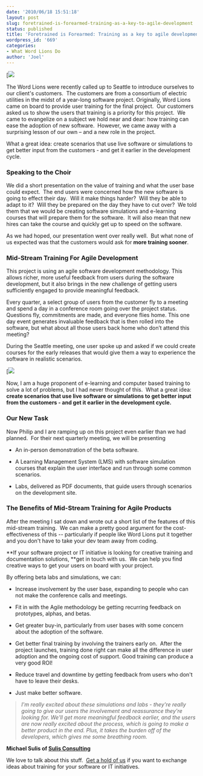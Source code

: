```yaml
---
date: '2010/06/18 15:51:18'
layout: post
slug: foretrained-is-forearmed-training-as-a-key-to-agile-development
status: published
title: 'Foretrained is Forearmed: Training as a key to agile development '
wordpress_id: '669'
categories:
- What Word Lions Do
author: 'Joel'
---
```


[![](http://wordlions.com/wp-content/uploads/2010/06/Midstream-Training-for-Agile-Software-boaters-300x226.jpg)

The Word Lions were recently called up to Seattle to introduce ourselves to our client's customers.  The customers are from a consortium of electric utilities in the midst of a year-long software project. Originally, Word Lions came on board to provide user training for the final project.  Our customers asked us to show the users that training is a priority for this project.  We came to evangelize on a subject we hold near and dear: how training can ease the adoption of new software.  However, we came away with a surprising lesson of our own – and a new role in the project.

 What a great idea: create scenarios that use live software or simulations to get better input from the customers - and get it earlier in the development cycle. 


### Speaking to the Choir


We did a short presentation on the value of training and what the user base could expect.  The end users were concerned how the new software is going to effect their day.  Will it make things harder?  Will they be able to adapt to it?  Will they be prepared on the day they have to cut over?  We told them that we would be creating software simulations and e-learning courses that will prepare them for the software.  It will also mean that new hires can take the course and quickly get up to speed on the software.

As we had hoped, our presentation went over really well.  But what none of us expected was that the customers would ask for **more training sooner**.


### Mid-Stream Training For Agile Development


This project is using an agile software development methodology. This allows richer, more useful feedback from users during the software development, but it also brings in the new challenge of getting users sufficiently engaged to provide meaningful feedback.

Every quarter, a select group of users from the customer fly to a meeting and spend a day in a conference room going over the project status.  Questions fly, commitments are made, and everyone flies home. This one day event generates invaluable feedback that is then rolled into the software, but what about all those users back home who don’t attend this meeting?

During the Seattle meeting, one user spoke up and asked if we could create courses for the early releases that would give them a way to experience the software in realistic scenarios.

[![](http://wordlions.com/wp-content/uploads/2010/06/Midstream-Training-for-Agile-Software-teacher-300x222.jpg)

Now, I am a huge proponent of e-learning and computer based training to solve a lot of problems, but I had never thought of this.  What a great idea: **create scenarios that use live software or simulations to get better input from the customers - and get it earlier in the development cycle.**


### Our New Task


Now Philip and I are ramping up on this project even earlier than we had planned.  For their next quarterly meeting, we will be presenting



	
  * An in-person demonstration of the beta software.

	
  * A Learning Management System (LMS) with software simulation courses that explain the user interface and run through some common scenarios.

	
  * Labs, delivered as PDF documents, that guide users through scenarios on the development site.




### The Benefits of Mid-Stream Training for Agile Products


After the meeting I sat down and wrote out a short list of the features of this mid-stream training.  We can make a pretty good argument for the cost-effectiveness of this -- particularly if people like Word Lions put it together and you don't have to take your dev team away from coding.

 **If your software project or IT initiative is looking for creative training and documentation solutions, **get in touch with us.  We can help you find creative ways to get your users on board with your project. 

By offering beta labs and simulations, we can:



	
  * Increase involvement by the user base, expanding to people who can not make the conference calls and meetings.

	
  * Fit in with the Agile methodology be getting recurring feedback on prototypes, alphas, and betas.

	
  * Get greater buy-in, particularly from user bases with some concern about the adoption of the software.

	
  * Get better final training by involving the trainers early on.  After the project launches, training done right can make all the difference in user adoption and the ongoing cost of support. Good training can produce a very good ROI!

	
  * Reduce travel and downtime by getting feedback from users who don't have to leave their desks.

	
  * Just make better software.




> _I'm really excited about these simulations and labs - they're really going to give our users the involvement and reassurance they're looking for. We'll get more meaningful feedback earlier, and the users are now really excited about the process, which is going to make a better product in the end. Plus, it takes the burden off of the developers, which gives me some breathing room._




**Michael Sulis of [Sulis Consulting](http://sulix.com)**


We love to talk about this stuff.  [Get a hold of us](http://wordlions.com/contact.html/) if you want to exchange ideas about training for your software or IT initiatives.
